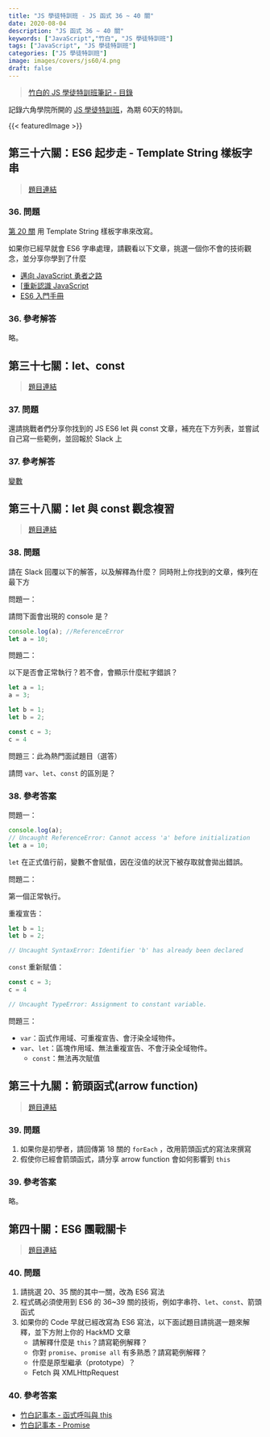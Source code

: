 ```yaml
---
title: "JS 學徒特訓班 - JS 函式 36 ~ 40 關"
date: 2020-08-04
description: "JS 函式 36 ~ 40 關"
keywords: ["JavaScript","竹白", "JS 學徒特訓班"]
tags: ["JavaScript", "JS 學徒特訓班"]
categories: ["JS 學徒特訓班"]
image: images/covers/js60/4.png
draft: false
---
```


>[竹白的 JS 學徒特訓班筆記 - 目錄](/posts/2008/js60_menu/)

記錄六角學院所開的 <a href="https://hackmd.io/@YmcMgo-NSKOqgTGAjl_5tg/Sk-_oGL2U/%2FROmgqJG5Q462sGoUIp4EYg" target="_blank">JS 學徒特訓班</a>，為期 60天的特訓。

<!--more-->

{{< featuredImage >}}

## 第三十六關：ES6 起步走 - Template String 樣板字串
><a href="https://hackmd.io/@YmcMgo-NSKOqgTGAjl_5tg/HkaXF6vgP" target="_blank">題目連結</a>

### 36. 問題

<a href="https://hackmd.io/@YmcMgo-NSKOqgTGAjl_5tg/B1Rr1OORI" target="_blank">第 20 關</a> 用 Template String 樣板字串來改寫。

如果你已經早就會 ES6 字串處理，請觀看以下文章，挑選一個你不會的技術觀念，並分享你學到了什麼

- <a href="https://ithelp.ithome.com.tw/users/20083608/ironman/1354" target="_blank">邁向 JavaScript 勇者之路</a>
- <a href="https://ithelp.ithome.com.tw/users/20065504/ironman/1259" target="_blank">[重新認識 JavaScript</a>
- <a href="https://es6.ruanyifeng.com/" target="_blank">ES6 入門手冊</a>

### 36. 參考解答

略。

## 第三十七關：let、const
><a href="https://hackmd.io/@YmcMgo-NSKOqgTGAjl_5tg/Hyf9p6Pev" target="_blank">題目連結</a>

### 37. 問題

還請挑戰者們分享你找到的 JS ES6 let 與 const 文章，補充在下方列表，並嘗試自己寫一些範例，並回報於 Slack 上

### 37. 參考解答

<a href="/posts/2008/js_variable" target="_blank">變數</a>

## 第三十八關：let 與 const 觀念複習
><a href="https://hackmd.io/@YmcMgo-NSKOqgTGAjl_5tg/Hkp8PZalv" target="_blank">題目連結</a>

### 38. 問題
請在 Slack 回覆以下的解答，以及解釋為什麼？
同時附上你找到的文章，條列在最下方

問題一：

請問下面會出現的 console 是？
```javascript
console.log(a); //ReferenceError
let a = 10;
```
問題二：

以下是否會正常執行？若不會，會顯示什麼紅字錯誤？

```javascript
let a = 1;
a = 3;
```
```javascript
let b = 1;
let b = 2;
```
```javascript
const c = 3;
c = 4
```

問題三：此為熱門面試題目（選答）

請問 `var`、`let`、`const` 的區別是？

### 38. 參考答案

問題一：
```javascript
console.log(a);
// Uncaught ReferenceError: Cannot access 'a' before initialization
let a = 10;
```
`let` 在正式值行前，變數不會賦值，因在沒值的狀況下被存取就會拋出錯誤。

問題二：

第一個正常執行。

重複宣告：
```javascript
let b = 1;
let b = 2;

// Uncaught SyntaxError: Identifier 'b' has already been declared
```
`const` 重新賦值：
```javascript
const c = 3;
c = 4

// Uncaught TypeError: Assignment to constant variable.
```

問題三：
- `var`：函式作用域、可重複宣告、會汙染全域物件。
- `var`、`let`：區塊作用域、無法重複宣告、不會汙染全域物件。
  - `const`：無法再次賦值


## 第三十九關：箭頭函式(arrow function)
><a href="https://hackmd.io/@YmcMgo-NSKOqgTGAjl_5tg/rJp6bF0xP" target="_blank">題目連結</a>

### 39. 問題

1. 如果你是初學者，請回傳第 18 關的 `forEach` ，改用箭頭函式的寫法來撰寫
2. 假使你已經會箭頭函式，請分享 arrow function 會如何影響到 `this`

### 39. 參考答案

略。

## 第四十關：ES6 團戰關卡
><a href="" target="_blank">題目連結</a>

### 40. 問題

1. 請挑選 20、35 關的其中一關，改為 ES6 寫法
2. 程式碼必須使用到 ES6 的 36~39 關的技術，例如字串符、`let`、`const`、箭頭函式
3. 如果你的 Code 早就已經改寫為 ES6 寫法，以下面試題目請挑選一題來解釋，並下方附上你的 HackMD 文章
   - 請解釋什麼是 `this`？請寫範例解釋？
   - 你對 `promise`、`promise all` 有多熟悉？請寫範例解釋？
   - 什麼是原型繼承（prototype）？
   - Fetch 與 XMLHttpRequest

### 40. 參考答案

- <a href="/posts/2008/js_this" target="_blank">竹白記事本 - 函式呼叫與 this</a>
- <a href="/posts/2008/js_promise" target="_blank">竹白記事本 - Promise</a>